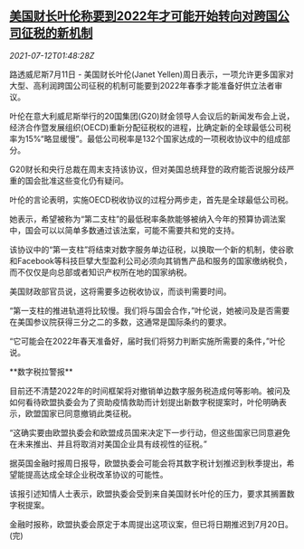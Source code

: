 <!--1626055262000-->
[美国财长叶伦称要到2022年才可能开始转向对跨国公司征税的新机制](https://cn.reuters.com/article/us-yellen-mnc-tax-0712-idCNKBS2EI03V)
------

<div><i>2021-07-12T01:48:28Z</i></div><p>路透威尼斯7月11日 - 美国财长叶伦(Janet Yellen)周日表示，一项允许更多国家对大型、高利润跨国公司征税的机制可能要到2022年春季才能准备好供立法者审议。</p><p>叶伦在意大利威尼斯举行的20国集团(G20)财金领导人会议后的新闻发布会上说，经济合作暨发展组织(OECD)重新分配征税权的进程，比确定新的全球最低公司税率为15%“略显缓慢”。最低公司税率是132个国家达成的一项税收协议中的组成部分。</p><p>G20财长和央行总裁在周末支持该协议，但对美国总统拜登的政府能否说服分歧严重的国会批准这些变化仍有疑问。</p><p>叶伦的言论表明，实施OECD税收协议的过程分两步走，首先是全球最低公司税。</p><p>她表示，希望被称为“第二支柱”的最低税率条款能够被纳入今年的预算协调法案中，国会可以以简单多数通过该法案，可能不需要共和党的支持。</p><p>该协议中的“第一支柱”将结束对数字服务单边征税，以换取一个新的机制，使谷歌和Facebook等科技巨擘大型盈利公司必须向其销售产品和服务的国家缴纳税负，而不仅仅是向总部或者知识产权所在地的国家纳税。</p><p>美国财政部官员说，这将需要多边税收协议，而谈判需要时间。</p><p>“第一支柱的推进轨道将比较慢。我们将与国会合作，”叶伦说，她被问及是否需要在美国参议院获得三分之二的多数，这通常是国际条约的要求。</p><p>“它可能会在2022年春天准备好，届时我们将努力判断实施所需要的条件，”叶伦说。</p><p>**数字税拉警报**</p><p>目前还不清楚2022年的时间框架将对撤销单边数字服务税造成何等影响。被问及如何看待欧盟执委会为了资助疫情救助而计划提出新数字税提案时，叶伦明确表示，欧盟国家已同意撤销此类征税。</p><p>“这确实要由欧盟执委会和欧盟成员国来决定下一步行动，但这些国家已同意避免在未来推出、并且将取消对美国企业具有歧视性的征税。”</p><p>据英国金融时报周日报导，欧盟执委会可能会将其数字税计划推迟到秋季提出，希望能提高达成全球企业税改革协议的可能性。</p><p>该报引述知情人士表示，欧盟执委会受到来自美国财长叶伦的压力，要求其搁置数字税提案。</p><p>金融时报称，欧盟执委会原定于本周提出这项议案，但已将日期推迟到7月20日。(完)</p>
